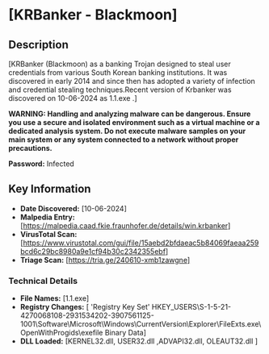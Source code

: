 # [KRBanker - Blackmoon]

## Description

[KRBanker (Blackmoon) as a banking Trojan designed to steal user credentials from various South Korean banking institutions. It was discovered in early 2014 and since then has adopted a variety of infection and credential stealing techniques.Recent version of Krbanker was discovered on 10-06-2024 as 1.1.exe .]

**WARNING: Handling and analyzing malware can be dangerous. Ensure you use a secure and isolated environment such as a virtual machine or a dedicated analysis system. Do not execute malware samples on your main system or any system connected to a network without proper precautions.**

**Password:** Infected

## Key Information

- **Date Discovered:** [10-06-2024]
- **Malpedia Entry:** [https://malpedia.caad.fkie.fraunhofer.de/details/win.krbanker]
- **VirusTotal Scan:** [https://www.virustotal.com/gui/file/15aebd2bfdaeac5b84069faeaa259bcd6c29bc8980a9e1cf94b30c2342355ebf]
- **Triage Scan:** [https://tria.ge/240610-xmb1zawgne]


### Technical Details

- **File Names:** [1.1.exe]
- **Registry Changes:** [ 'Registry Key Set' HKEY_USERS\S-1-5-21-4270068108-2931534202-3907561125-1001\Software\Microsoft\Windows\CurrentVersion\Explorer\FileExts\.exe\OpenWithProgids\exefile Binary Data]
- **DLL Loaded:** [KERNEL32.dll, USER32.dll ,ADVAPI32.dll, OLEAUT32.dll ]


